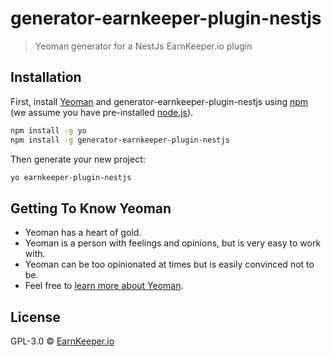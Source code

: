 # generator-earnkeeper-plugin-nestjs
> Yeoman generator for a NestJs EarnKeeper.io plugin

## Installation

First, install [Yeoman](http://yeoman.io) and generator-earnkeeper-plugin-nestjs using [npm](https://www.npmjs.com/) (we assume you have pre-installed [node.js](https://nodejs.org/)).

```bash
npm install -g yo
npm install -g generator-earnkeeper-plugin-nestjs
```

Then generate your new project:

```bash
yo earnkeeper-plugin-nestjs
```

## Getting To Know Yeoman

 * Yeoman has a heart of gold.
 * Yeoman is a person with feelings and opinions, but is very easy to work with.
 * Yeoman can be too opinionated at times but is easily convinced not to be.
 * Feel free to [learn more about Yeoman](http://yeoman.io/).

## License

GPL-3.0 © [EarnKeeper.io](https://earnkeeper.io)

